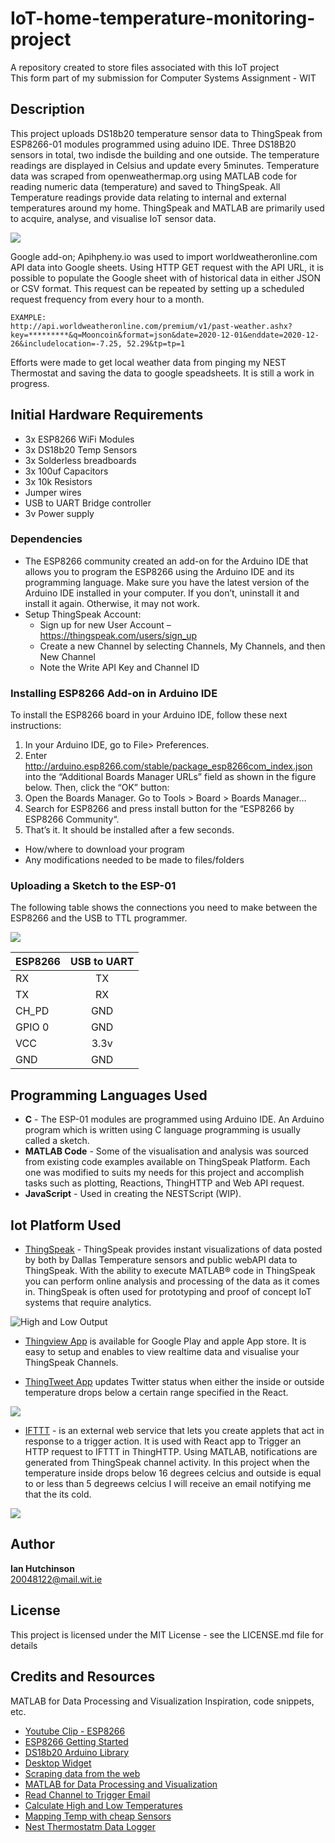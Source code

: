 # IoT-home-temperature-monitoring-project
A repository created to store files associated with this IoT project <br>
This form part of my submission for Computer Systems Assignment - WIT

## Description

This project uploads DS18b20 temperature sensor data to ThingSpeak from ESP8266-01 modules programmed using aduino IDE.
Three DS18B20 sensors in total, two indisde the building and one outside. The temperature readings are displayed in Celsius and 
update every 5minutes.
Temperature data was scraped from openweathermap.org using MATLAB code for reading numeric data (temperature) and saved to ThingSpeak.
All Temperature readings provide data relating to internal and external temperatures around my home. 
ThingSpeak and MATLAB are primarily used to acquire, analyse, and visualise IoT sensor data. <br>

![](https://github.com/Irhutchi/home-temperature-mapping/blob/main/imgs/ThingSpeak%20Dashoard.jpg)

Google add-on; Apihpheny.io was used to import worldweatheronline.com API data into Google sheets. Using HTTP GET request with the API URL,
it is possible to populate the Google sheet with of historical data in either JSON or CSV format. 
This request can be repeated by setting up a scheduled request frequency from every hour to a month. 

```
EXAMPLE: 
http://api.worldweatheronline.com/premium/v1/past-weather.ashx?key=*********&q=Mooncoin&format=json&date=2020-12-01&enddate=2020-12-26&includelocation=-7.25, 52.29&tp=tp=1
``` 
Efforts were made to get local weather data from pinging my NEST Thermostat and saving the data to google speadsheets. It is still a
work in progress.


## Initial Hardware Requirements

* 3x ESP8266 WiFi Modules
* 3x DS18b20 Temp Sensors
* 3x Solderless breadboards
* 3x 100uf Capacitors
* 3x 10k Resistors
* Jumper wires
* USB to UART Bridge controller
* 3v Power supply

### Dependencies

* The ESP8266 community created an add-on for the Arduino IDE that allows you to program the ESP8266 using the Arduino IDE and its programming language.
Make sure you have the latest version of the Arduino IDE installed in your computer. If you don’t, uninstall it and install it again. Otherwise, it may not work.
* Setup ThingSpeak Account:
    * Sign up for new User Account – https://thingspeak.com/users/sign_up
    * Create a new Channel by selecting Channels, My Channels, and then New Channel
    * Note the Write API Key and Channel ID

### Installing ESP8266 Add-on in Arduino IDE
To install the ESP8266 board in your Arduino IDE, follow these next instructions:
  1. In your Arduino IDE, go to File> Preferences.
  2. Enter http://arduino.esp8266.com/stable/package_esp8266com_index.json into the “Additional Boards Manager URLs” field as shown in the figure below. Then, click the “OK” button:
  3. Open the Boards Manager. Go to Tools > Board > Boards Manager…
  4. Search for ESP8266 and press install button for the “ESP8266 by ESP8266 Community“.
  5. That’s it. It should be installed after a few seconds.
* How/where to download your program
* Any modifications needed to be made to files/folders

### Uploading a Sketch to the ESP-01
The following table shows the connections you need to make between the ESP8266 and the USB to TTL programmer.

![](https://github.com/Irhutchi/home-temperature-mapping/blob/main/imgs/Flash-Circuit-ESP9266-01.jpg)

| ESP8266       | USB to UART     
| :------------- | :----------: | 
| RX | TX    
| TX   | RX 
| CH_PD   | GND
| GPIO 0   | GND
| VCC   | 3.3v
| GND   | GND

## Programming Languages Used
* **C** - The ESP-01 modules are programmed using Arduino IDE. An Arduino program which is written using C language programming is usually called a sketch.
* **MATLAB Code** - Some of the visualisation and analysis was sourced from existing code examples available on ThingSpeak Platform.
Each one was modified to suits my needs for this project and accomplish tasks such as plotting, Reactions, ThingHTTP and Web API request.
* **JavaScript** - Used in creating the NESTScript (WIP).


## Iot Platform Used
* [ThingSpeak](https://thingspeak.com) - ThingSpeak provides instant visualizations of data posted by both by Dallas Temperature sensors and
public webAPI data to ThingSpeak. With the ability to execute MATLAB® code in ThingSpeak you can perform online analysis and processing of the data as it comes in. 
ThingSpeak is often used for prototyping and proof of concept IoT systems that require analytics.

![High and Low Output](https://github.com/Irhutchi/home-temperature-mapping/blob/main/imgs/High%20%26%20Low%20Temperature%20past%2024hrs%20img.JPG)

* [Thingview App](https://play.google.com/store/apps/details?id=com.cinetica_tech.thingview.full&hl=en_US&gl=US) is available for Google Play and apple App store. It is easy to setup and enables to view realtime data and visualise your
ThingSpeak Channels. 

* [ThingTweet App](https://uk.mathworks.com/help/thingspeak/thingtweet-app.html) updates Twitter status when either the inside or outside temperature drops below a certain range specified in the React.

![](https://github.com/Irhutchi/home-temperature-mapping/blob/main/imgs/Twitter_Feed.png)

* [IFTTT](https://ifttt.com/home) -  is an external web service that lets you create applets that act in response to a trigger action. It is used with React app to Trigger an HTTP request to IFTTT in ThingHTTP. Using MATLAB, notifications are generated from ThingSpeak channel activity. In this project when the temperature inside drops below 16 degrees celcius and outside is equal to or less than 5 degreews celcius I will receive an email notifying me that the its cold. 


![](https://github.com/Irhutchi/home-temperature-mapping/blob/main/imgs/IFTTT%20Webhooks.JPG)


## Author

**Ian Hutchinson**  
20048122@mail.wit.ie


## License

This project is licensed under the MIT  License - see the LICENSE.md file for details

## Credits and Resources
MATLAB for Data Processing and Visualization
Inspiration, code snippets, etc.
* [Youtube Clip - ESP8266](https://www.youtube.com/watch?v=P8Z-ZHwNeNI&t=254s&ab_channel=electronicGURU)
* [ESP8266 Getting Started](https://lastminuteengineers.com/multiple-ds18b20-esp8266-nodemcu-tutorial/)
* [DS18b20 Arduino Library](https://github.com/milesburton/Arduino-Temperature-Control-Library)
* [Desktop Widget](https://github.com/PawelTwardawa/ThingspeakDesktopTemperatureWidget)
* [Scraping data from the web](https://blogs.mathworks.com/pick/2014/01/17/scraping-data-from-the-web/?s_tid=srchtitle)
* [MATLAB for Data Processing and Visualization](https://matlabacademy.mathworks.com/)
* [Read Channel to Trigger Email](https://blogs.mathworks.com/iot/2020/01/10/send-email-alerts-from-thingspeak/?s_tid=srchtitle)
* [Calculate High and Low Temperatures](https://uk.mathworks.com/help/thingspeak/calculate-high-and-low-temperatures.html?searchHighlight=Calculate%20high%20and%20low%20temperatures%20&s_tid=srchtitle)
* [Mapping Temp with cheap Sensors](https://projects-raspberry.com/mapping-household-temperature-flow-with-cheap-sensors/)
* [Nest Thermostatm Data Logger](https://www.instructables.com/Nest-thermostat-Data-Logger/)
